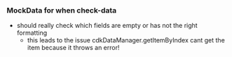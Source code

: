 ### MockData for when check-data

- should really check which fields are empty or has not the right formatting
  - this leads to the issue cdkDataManager.getItemByIndex cant get the item because
    it throws an error!
